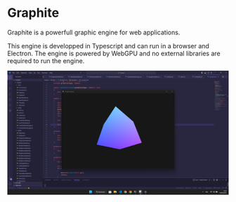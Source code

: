 # Graphite
Graphite is a powerfull graphic engine for web applications.

This engine is developped in Typescript and can run in a browser and Electron. The engine is powered by WebGPU and no external libraries are required to run the engine.

![alt text](image.png)
